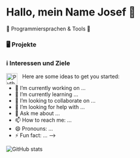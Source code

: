 # Hallo, mein Name Josef 👋

🧰 Programmiersprachen & Tools
👋
### 🖥️ Projekte
### ℹ️ Interessen und Ziele
Here are some ideas to get you started:
<img align="left" alt="Python" width="30px" style="padding-right:10px;" src="https://cdn.jsdelivr.net/gh/devicons/devicon/icons/python/python-original.svg"/>
- 🔭 I’m currently working on ...
- 🌱 I’m currently learning ...
- 👯 I’m looking to collaborate on ...
- 🤔 I’m looking for help with ...
- 💬 Ask me about ...
- 📫 How to reach me: ...
- 😄 Pronouns: ...
- ⚡ Fun fact: ...
-->
















![GitHub stats](https://github-readme-stats.vercel.app/api?username=JTyga&show_icons=true&theme=radical)